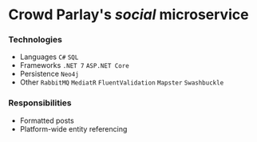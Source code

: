 # Crowd Parlay's *social* microservice

### Technologies
- Languages `C#` `SQL`
- Frameworks `.NET 7` `ASP.NET Core`
- Persistence `Neo4j`
- Other `RabbitMQ` `MediatR` `FluentValidation` `Mapster` `Swashbuckle`

### Responsibilities
- Formatted posts
- Platform-wide entity referencing
